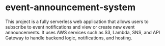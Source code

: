 # event-announcement-system
This project is a fully serverless web application that allows users to subscribe to event notifications and view or create new event announcements. It uses AWS services such as S3, Lambda, SNS, and API Gateway to handle backend logic, notifications, and hosting.
